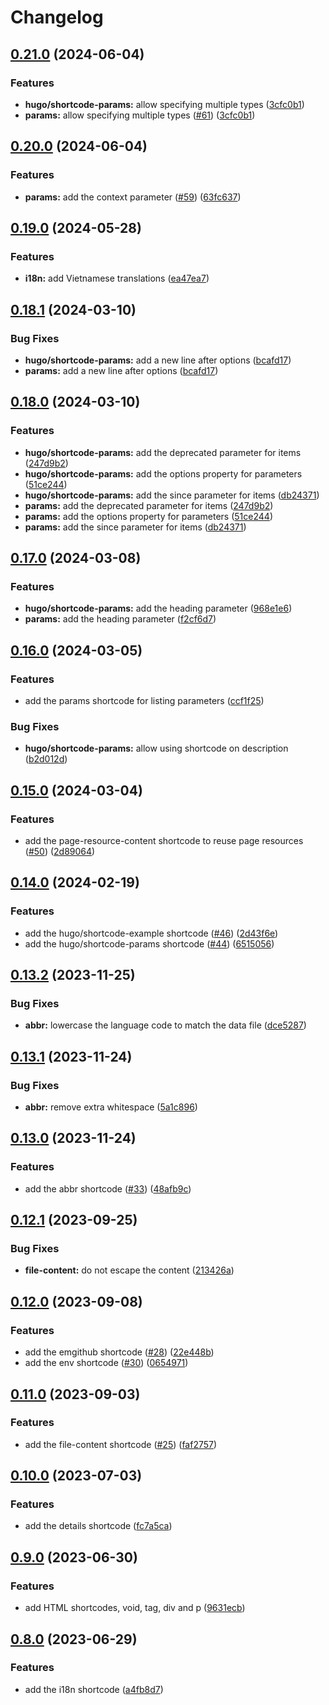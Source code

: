# Changelog

## [0.21.0](https://github.com/hugomods/shortcodes/compare/v0.20.0...v0.21.0) (2024-06-04)


### Features

* **hugo/shortcode-params:** allow specifying multiple types ([3cfc0b1](https://github.com/hugomods/shortcodes/commit/3cfc0b1a80f7df00637c55fafc2eb297cc72d774))
* **params:** allow specifying multiple types ([#61](https://github.com/hugomods/shortcodes/issues/61)) ([3cfc0b1](https://github.com/hugomods/shortcodes/commit/3cfc0b1a80f7df00637c55fafc2eb297cc72d774))

## [0.20.0](https://github.com/hugomods/shortcodes/compare/v0.19.0...v0.20.0) (2024-06-04)


### Features

* **params:** add the context parameter ([#59](https://github.com/hugomods/shortcodes/issues/59)) ([63fc637](https://github.com/hugomods/shortcodes/commit/63fc6378060c1955ce7b8f519ae1a3b3b8ab6804))

## [0.19.0](https://github.com/hugomods/shortcodes/compare/v0.18.1...v0.19.0) (2024-05-28)


### Features

* **i18n:** add Vietnamese translations ([ea47ea7](https://github.com/hugomods/shortcodes/commit/ea47ea7cd5136490eaec56d75becd5a6e9d5fd9a))

## [0.18.1](https://github.com/hugomods/shortcodes/compare/v0.18.0...v0.18.1) (2024-03-10)


### Bug Fixes

* **hugo/shortcode-params:** add a new line after options ([bcafd17](https://github.com/hugomods/shortcodes/commit/bcafd17461f204c8770c0a615da7e2df835072c5))
* **params:** add a new line after options ([bcafd17](https://github.com/hugomods/shortcodes/commit/bcafd17461f204c8770c0a615da7e2df835072c5))

## [0.18.0](https://github.com/hugomods/shortcodes/compare/v0.17.0...v0.18.0) (2024-03-10)


### Features

* **hugo/shortcode-params:** add the deprecated parameter for items ([247d9b2](https://github.com/hugomods/shortcodes/commit/247d9b24a87d79794966636661f8cb504fe84fba))
* **hugo/shortcode-params:** add the options property for parameters ([51ce244](https://github.com/hugomods/shortcodes/commit/51ce244f52de7496d799082a35e5129eb7355411))
* **hugo/shortcode-params:** add the since parameter for items ([db24371](https://github.com/hugomods/shortcodes/commit/db243715de333b7d9c500c439694c2ddbc77894b))
* **params:** add the deprecated parameter for items ([247d9b2](https://github.com/hugomods/shortcodes/commit/247d9b24a87d79794966636661f8cb504fe84fba))
* **params:** add the options property for parameters ([51ce244](https://github.com/hugomods/shortcodes/commit/51ce244f52de7496d799082a35e5129eb7355411))
* **params:** add the since parameter for items ([db24371](https://github.com/hugomods/shortcodes/commit/db243715de333b7d9c500c439694c2ddbc77894b))

## [0.17.0](https://github.com/hugomods/shortcodes/compare/v0.16.0...v0.17.0) (2024-03-08)


### Features

* **hugo/shortcode-params:** add the heading parameter ([968e1e6](https://github.com/hugomods/shortcodes/commit/968e1e6c334a5bc706f66211dcafa7bfe3c16e2a))
* **params:** add the heading parameter ([f2cf6d7](https://github.com/hugomods/shortcodes/commit/f2cf6d76ef7f2120f8774274c5923aba106edb51))

## [0.16.0](https://github.com/hugomods/shortcodes/compare/v0.15.0...v0.16.0) (2024-03-05)


### Features

* add the params shortcode for listing parameters ([ccf1f25](https://github.com/hugomods/shortcodes/commit/ccf1f250cb6e9c24a4d941c18661d6a5e1313027))


### Bug Fixes

* **hugo/shortcode-params:** allow using shortcode on description ([b2d012d](https://github.com/hugomods/shortcodes/commit/b2d012dc2a0a6d35193c28359280bf9d1f536994))

## [0.15.0](https://github.com/hugomods/shortcodes/compare/v0.14.0...v0.15.0) (2024-03-04)


### Features

* add the page-resource-content shortcode to reuse page resources ([#50](https://github.com/hugomods/shortcodes/issues/50)) ([2d89064](https://github.com/hugomods/shortcodes/commit/2d890646adae5ac143f9a52447b33abf32bce3a3))

## [0.14.0](https://github.com/hugomods/shortcodes/compare/v0.13.2...v0.14.0) (2024-02-19)


### Features

* add the hugo/shortcode-example shortcode ([#46](https://github.com/hugomods/shortcodes/issues/46)) ([2d43f6e](https://github.com/hugomods/shortcodes/commit/2d43f6e2159ab891bf0d85fb680cbc18ccd38441))
* add the hugo/shortcode-params shortcode ([#44](https://github.com/hugomods/shortcodes/issues/44)) ([6515056](https://github.com/hugomods/shortcodes/commit/6515056997e4c75505b67e7d809301a4ed24a8a6))

## [0.13.2](https://github.com/hugomods/shortcodes/compare/v0.13.1...v0.13.2) (2023-11-25)


### Bug Fixes

* **abbr:** lowercase the language code to match the data file ([dce5287](https://github.com/hugomods/shortcodes/commit/dce52877254cf212cb33556f87b74d26d09ddc81))

## [0.13.1](https://github.com/hugomods/shortcodes/compare/v0.13.0...v0.13.1) (2023-11-24)


### Bug Fixes

* **abbr:** remove extra whitespace ([5a1c896](https://github.com/hugomods/shortcodes/commit/5a1c896c82f1c043cdc154e6771051d577f59cca))

## [0.13.0](https://github.com/hugomods/shortcodes/compare/v0.12.1...v0.13.0) (2023-11-24)


### Features

* add the abbr shortcode ([#33](https://github.com/hugomods/shortcodes/issues/33)) ([48afb9c](https://github.com/hugomods/shortcodes/commit/48afb9c0082a02a1621759e98a886689a372be42))

## [0.12.1](https://github.com/hugomods/shortcodes/compare/v0.12.0...v0.12.1) (2023-09-25)


### Bug Fixes

* **file-content:** do not escape the content ([213426a](https://github.com/hugomods/shortcodes/commit/213426ac73be27146a1be4af0d75837aa94a359f))

## [0.12.0](https://github.com/hugomods/shortcodes/compare/v0.11.0...v0.12.0) (2023-09-08)


### Features

* add the emgithub shortcode ([#28](https://github.com/hugomods/shortcodes/issues/28)) ([22e448b](https://github.com/hugomods/shortcodes/commit/22e448bbeeef5fb81490d737d7f44d45512c1ad8))
* add the env shortcode ([#30](https://github.com/hugomods/shortcodes/issues/30)) ([0654971](https://github.com/hugomods/shortcodes/commit/06549719fc1dcb9378d8ad3a9cd62f48650c65fc))

## [0.11.0](https://github.com/hugomods/shortcodes/compare/v0.10.0...v0.11.0) (2023-09-03)


### Features

* add the file-content shortcode ([#25](https://github.com/hugomods/shortcodes/issues/25)) ([faf2757](https://github.com/hugomods/shortcodes/commit/faf2757d6e3b6a0743e9e1e48efbdfa6938b35d2))

## [0.10.0](https://github.com/hugomods/shortcodes/compare/v0.9.0...v0.10.0) (2023-07-03)


### Features

* add the details shortcode ([fc7a5ca](https://github.com/hugomods/shortcodes/commit/fc7a5ca9074aa93348dfd8a62dd8d93edc8d617a))

## [0.9.0](https://github.com/hugomods/shortcodes/compare/v0.8.0...v0.9.0) (2023-06-30)


### Features

* add HTML shortcodes, void, tag, div and p ([9631ecb](https://github.com/hugomods/shortcodes/commit/9631ecb5d8d4e6605e3a1839256276b5760433c6))

## [0.8.0](https://github.com/hugomods/shortcodes/compare/v0.7.0...v0.8.0) (2023-06-29)


### Features

* add the i18n shortcode ([a4fb8d7](https://github.com/hugomods/shortcodes/commit/a4fb8d7cb75f57d8307a6de0dd3fab59c34f9df8))
